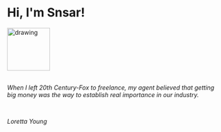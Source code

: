 <h1>Hi, I'm Snsar!</h1> <img src="https://acegif.com/wp-content/uploads/2021/4fh5wi/pepefrg-21.gif" alt="drawing"  height = "100"/> <br> <br> <p><i>When I left 20th Century-Fox to freelance, my agent believed that getting big money was the way to establish real importance in our industry.</i></p> <br> <p><i>Loretta Young</i></p>